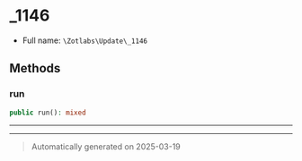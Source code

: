 
# _1146





* Full name: `\Zotlabs\Update\_1146`




## Methods


### run



```php
public run(): mixed
```












***


***
> Automatically generated on 2025-03-19
